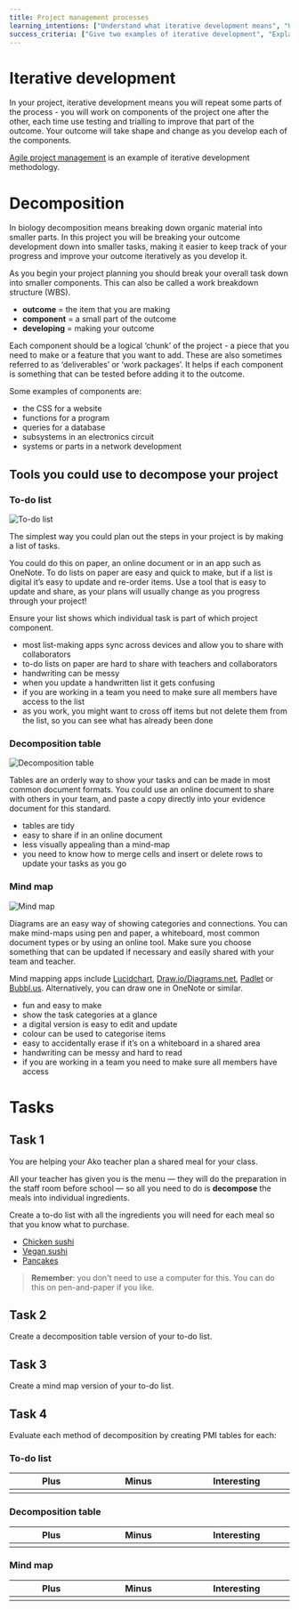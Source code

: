 ```yaml
---
title: Project management processes
learning_intentions: ["Understand what iterative development means", "Understand what decomposition is in project management"]
success_criteria: ["Give two examples of iterative development", "Explain how decomposition will benefit project management"]
---
```


# Iterative development

In your project, iterative development means you will repeat some parts of the process - you will work on components of the project one after the other, each time use testing and trialling to improve that part of the outcome. Your outcome will take shape and change as you develop each of the components.

[Agile project management](https://www.dummies.com/article/business-careers-money/business/project-management/agile-project-management-for-dummies-cheat-sheet-208332/) is an example of iterative development methodology.

# Decomposition

In biology decomposition means breaking down organic material into smaller parts. In this project you will be breaking your outcome development down into smaller tasks, making it easier to keep track of your progress and improve your outcome iteratively as you develop it. 
 
As you begin your project planning you should break your overall task down into smaller components. This can also be called a work breakdown structure (WBS).
 
- **outcome** = the item that you are making
- **component** = a small part of the outcome
- **developing** = making your outcome
 
Each component should be a logical ‘chunk’ of the project - a piece that you need to make or a feature that you want to add. These are also sometimes referred to as ‘deliverables’ or ‘work packages’. It helps if each component is something that can be tested before adding it to the outcome. 
 
Some examples of components are:

- the CSS for a website
- functions for a program
- queries for a database
- subsystems in an electronics circuit
- systems or parts in a network development

## Tools you could use to decompose your project

### To-do list

![To-do list](img/processes_todo.png)

The simplest way you could plan out the steps in your project is by making a list of tasks.

You could do this on paper, an online document or in an app such as OneNote. To do lists on paper are easy and quick to make, but if a list is digital it’s easy to update and re-order items. Use a tool that is easy to update and share, as your plans will usually change as you progress through your project!

Ensure your list shows which individual task is part of which project component. 

- most list-making apps sync across devices and allow you to share with collaborators 
- to-do lists on paper are hard to share with teachers and collaborators 
- handwriting can be messy  
- when you update a handwritten list it gets confusing 
- if you are working in a team you need to make sure all members have access to the list  
- as you work, you might want to cross off items but not delete them from the list, so you can see what has already been done

### Decomposition table

![Decomposition table](img/processes_decomp.png)

Tables are an orderly way to show your tasks and can be made in most common document formats. You could use an online document to share with others in your team, and paste a copy directly into your evidence document for this standard. 

- tables are tidy 
- easy to share if in an online document 
- less visually appealing than a mind-map 
- you need to know how to merge cells and insert or delete rows to update your tasks as you go

### Mind map

![Mind map](img/processes_mindmap.png)

Diagrams are an easy way of showing categories and connections. You can make mind-maps using pen and paper, a whiteboard, most common document types or by using an online tool. Make sure you choose something that can be updated if necessary and easily shared with your team and teacher.

Mind mapping apps include [Lucidchart](https://www.lucidchart.com/pages/), [Draw.io/Diagrams.net](https://diagrams.net/), [Padlet](https://padlet.com) or [Bubbl.us](https://bubbl.us). Alternatively, you can draw one in OneNote or similar.

- fun and easy to make 
- show the task categories at a glance 
- a digital version is easy to edit and update 
- colour can be used to categorise items 
- easy to accidentally erase if it’s on a whiteboard in a shared area 
- handwriting can be messy and hard to read
- if you are working in a team you need to make sure all members have access

# Tasks

## Task 1

You are helping your Ako teacher plan a shared meal for your class.

All your teacher has given you is the menu — they will do the preparation in the staff room before school — so all you need to do is **decompose** the meals into individual ingredients.

Create a to-do list with all the ingredients you will need for each meal so that you know what to purchase.

- [Chicken sushi](https://www.tegel.co.nz/recipes/teriyaki-chicken-sushi/)
- [Vegan sushi](https://foodwithfeeling.com/easy-vegan-sushi/)
- [Pancakes](https://www.chelsea.co.nz/browse-recipes/old-fashioned-pancakes/)

> **Remember**: you don't need to use a computer for this. You can do this on pen-and-paper if you like.

## Task 2

Create a decomposition table version of your to-do list.

## Task 3

Create a mind map version of your to-do list.

## Task 4

Evaluate each method of decomposition by creating PMI tables for each:

### To-do list

| Plus | Minus | Interesting |
| :-: | :-: | :-: |
| <img width=500> | <img width=500> | <img width=500> |

### Decomposition table

| Plus | Minus | Interesting |
| :-: | :-: | :-: |
| <img width=500> | <img width=500> | <img width=500> |

### Mind map

| Plus | Minus | Interesting |
| :-: | :-: | :-: |
| <img width=500> | <img width=500> | <img width=500> |